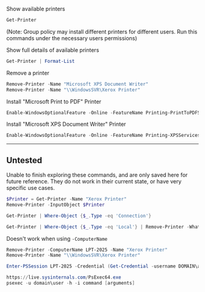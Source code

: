 Show available printers
```powershell
Get-Printer
```
(Note: Group policy may install different printers for different users. Run this commands under the necessary users permissions)

Show full details of available printers
```powershell
Get-Printer | Format-List
```

Remove a printer
```powershell
Remove-Printer -Name "Microsoft XPS Document Writer"
Remove-Printer -Name "\\WindowsSVR\Xerox Printer" 
```

Install "Microsoft Print to PDF" Printer
```powershell
Enable-WindowsOptionalFeature -Online -FeatureName Printing-PrintToPDFServices-Features
```
Install "Microsoft XPS Document Writer" Printer
```powershell
Enable-WindowsOptionalFeature -Online -FeatureName Printing-XPSServices-Features
```


----- 

## Untested
Unable to finish exploring these commands, and are only saved here for future reference. They do not work in their current state, or have very specific use cases.
```powershell
$Printer = Get-Printer -Name "Xerox Printer"
Remove-Printer -InputObject $Printer

Get-Printer | Where-Object {$_.Type -eq 'Connection'}

Get-Printer | Where-Object {$_.Type -eq 'Local'} | Remove-Printer -WhatIf
```

Doesn't work when using `-ComputerName`
```powershell
Remove-Printer -ComputerName LPT-2025 -Name "Xerox Printer"
Remove-Printer -Name "\\WindowsSVR\Xerox Printer"
```


```powershell
Enter-PSSession LPT-2025 -Credential (Get-Credential -username DOMAIN\admin)

https://live.sysinternals.com/PsExec64.exe
psexec -u domain\user -h -i command [arguments]
```
